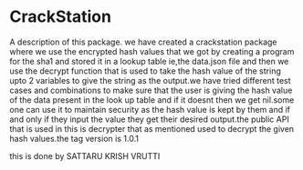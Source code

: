 # CrackStation

A description of this package.
we have created a crackstation package where we use the encrypted hash values that we got by creating a program for the sha1 and stored it in a lookup table ie,the data.json file and then we use the decrypt function that is used to take the hash value of the string upto 2 variables to give the string as the output.we have tried different test cases and combinations to make sure that the user is giving the hash value of the data present in the look up table and if it doesnt then we get nil.some one can use it to maintain security as the hash value is kept by them and if and only if they input the value they get their desired output.the public API that is used in this is decrypter that as mentioned used to decrypt the given hash values.the tag version is 1.0.1

this is done by SATTARU KRISH VRUTTI

